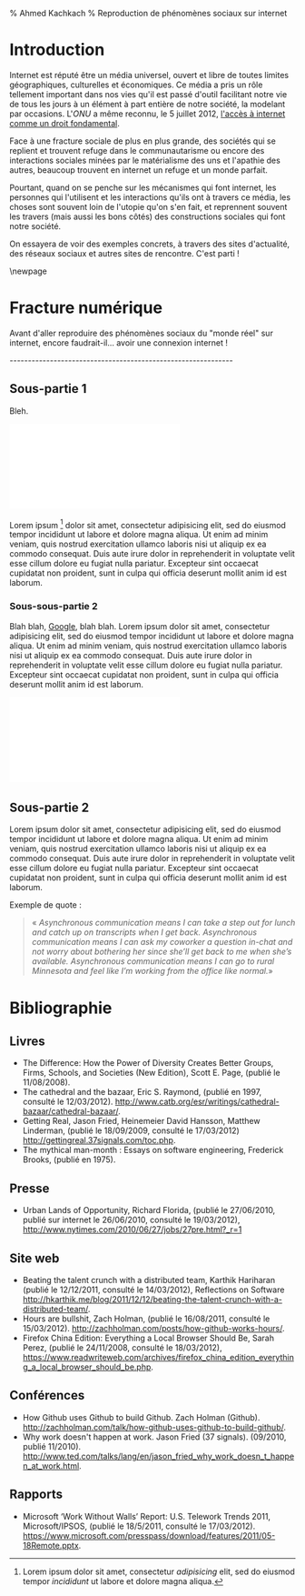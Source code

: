 % Ahmed Kachkach
% Reproduction de phénomènes sociaux sur internet

# Introduction
Internet est réputé être un média universel, ouvert et libre de toutes limites
géographiques, culturelles et économiques. Ce média a pris un rôle tellement important dans nos vies qu'il est passé d'outil facilitant notre vie de tous les jours à un élément à part entière de notre société, la modelant par occasions. L'_ONU_ a même reconnu, le 5 juillet 2012, [l'accès à internet comme un droit fondamental](http://www.lemonde.fr/technologies/article/2012/07/06/l-onu-reconnait-le-droit-a-la-liberte-d-expression-sur-internet_1730303_651865.html).

Face à une fracture sociale de plus en plus grande, des sociétés qui se replient et trouvent refuge dans le communautarisme ou encore des interactions sociales minées par le matérialisme des uns et l'apathie des autres, beaucoup trouvent en internet un refuge et un monde parfait.

Pourtant, quand on se penche sur les mécanismes qui font internet, les personnes qui l'utilisent et les interactions qu'ils ont à travers ce média, les choses sont souvent loin de l'utopie qu'on s'en fait, et reprennent souvent les travers (mais aussi les bons côtés) des constructions sociales qui font notre société.

On essayera de voir des exemples concrets, à travers des sites d'actualité, des réseaux sociaux et autres sites de rencontre. C'est parti !

\newpage

# Fracture numérique

Avant d'aller reproduire des phénomènes sociaux du "monde réel" sur internet, encore faudrait-il... avoir une connexion internet !



*-------------------------------------------------------------*

## Sous-partie 1

Bleh.

![Exemple d'image vectorielle](images/centralise.pdf)

Lorem ipsum [^lorem] dolor sit amet, consectetur adipisicing elit, sed do eiusmod
tempor incididunt ut labore et dolore magna aliqua. Ut enim ad minim veniam,
quis nostrud exercitation ullamco laboris nisi ut aliquip ex ea commodo
consequat. Duis aute irure dolor in reprehenderit in voluptate velit esse
cillum dolore eu fugiat nulla pariatur. Excepteur sint occaecat cupidatat non
proident, sunt in culpa qui officia deserunt mollit anim id est laborum.

[^lorem]: Lorem ipsum dolor sit amet, consectetur _adipisicing_ elit, sed do eiusmod
tempor *incididunt* ut labore et dolore magna aliqua.

### Sous-sous-partie 2

Blah blah, [Google](http://www.google.com/), blah blah.
Lorem ipsum dolor sit amet, consectetur adipisicing elit, sed do eiusmod tempor incididunt ut labore et dolore magna aliqua. Ut enim ad minim veniam,
quis nostrud exercitation ullamco laboris nisi ut aliquip ex ea commodo
consequat. Duis aute irure dolor in reprehenderit in voluptate velit esse
cillum dolore eu fugiat nulla pariatur. Excepteur sint occaecat cupidatat non
proident, sunt in culpa qui officia deserunt mollit anim id est laborum.

![Exemple d'image vectorielle](images/centralise.pdf)

## Sous-partie 2

Lorem ipsum dolor sit amet, consectetur adipisicing elit, sed do eiusmod
tempor incididunt ut labore et dolore magna aliqua. Ut enim ad minim veniam,
quis nostrud exercitation ullamco laboris nisi ut aliquip ex ea commodo
consequat. Duis aute irure dolor in reprehenderit in voluptate velit esse
cillum dolore eu fugiat nulla pariatur. Excepteur sint occaecat cupidatat non
proident, sunt in culpa qui officia deserunt mollit anim id est laborum.

Exemple de quote :

> « _Asynchronous communication means I can take a step out for lunch and catch up
> on transcripts when I get back. Asynchronous communication means I can ask my
> coworker a question in-chat and not worry about bothering her since she’ll get
> back to me when she’s available. Asynchronous communication means I can go to
> rural Minnesota and feel like I’m working from the office like normal._»


# Bibliographie

## Livres

- The Difference: How the Power of Diversity Creates Better Groups, Firms,
Schools, and Societies (New Edition), Scott E. Page, (publié le 11/08/2008).
- The cathedral and the bazaar, Eric S. Raymond, (publié en 1997, consulté le
12/03/2012). <http://www.catb.org/esr/writings/cathedral-bazaar/cathedral-bazaar/>.
- Getting Real, Jason Fried, Heinemeier David Hansson, Matthew Linderman, (publié le 18/09/2009, consulté le 17/03/2012) <http://gettingreal.37signals.com/toc.php>.
- The mythical man-month : Essays on software engineering, Frederick Brooks,
(publié en 1975).

## Presse
- Urban Lands of Opportunity, Richard Florida, (publié le 27/06/2010, publié sur
  internet le 26/06/2010, consulté le 19/03/2012), <http://www.nytimes.com/2010/06/27/jobs/27pre.html?_r=1>

## Site web

- Beating the talent crunch with a distributed team, Karthik Hariharan (publié
le 12/12/2011, consulté le 14/03/2012), Reflections on Software
<http://hkarthik.me/blog/2011/12/12/beating-the-talent-crunch-with-a-distributed-team/>.
- Hours are bullshit, Zach Holman, (publié le 16/08/2011, consulté le
15/03/2012). <http://zachholman.com/posts/how-github-works-hours/>.
- Firefox China Edition: Everything a Local Browser Should Be, Sarah Perez,
  (publié le 24/11/2008, consulté le 18/03/2012), <https://www.readwriteweb.com/archives/firefox_china_edition_everything_a_local_browser_should_be.php>.

## Conférences

- How Github uses Github to build Github. Zach Holman (Github).
<http://zachholman.com/talk/how-github-uses-github-to-build-github/>.
- Why work doesn't happen at work. Jason Fried (37 signals). (09/2010, publié
  11/2010).
  <http://www.ted.com/talks/lang/en/jason_fried_why_work_doesn_t_happen_at_work.html>.

## Rapports

- Microsoft ‘Work Without Walls’ Report: U.S. Telework Trends 2011,
  Microsoft/IPSOS, (publié le 18/5/2011, consulté le 17/03/2012).
  <https://www.microsoft.com/presspass/download/features/2011/05-18Remote.pptx>.